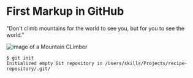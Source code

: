 # First Markup in GitHub
"Don't climb mountains for the world to see you, but for you to see the world."

![image of a Mountain CLimber](https://graphicsfactory.com/clip-art/image_files/image/0/1771670-mountain-climber-vector-clipart.jpg)

```
$ git init
Initialized empty Git repository in /Users/skills/Projects/recipe-repository/.git/
```
